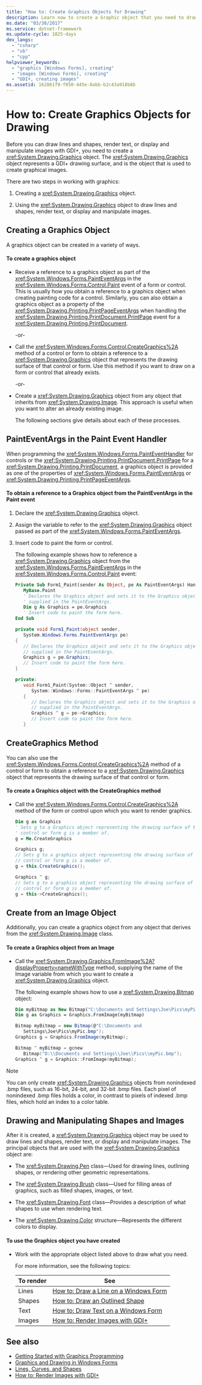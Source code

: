 ```yaml
---
title: "How to: Create Graphics Objects for Drawing"
description: Learn now to create a Graphic object that you need to draw lines and shapes, render text, or display and manipulate images with GDI+.
ms.date: "03/30/2017"
ms.service: dotnet-framework
ms.update-cycle: 1825-days
dev_langs:
  - "csharp"
  - "vb"
  - "cpp"
helpviewer_keywords:
  - "graphics [Windows Forms], creating"
  - "images [Windows Forms], creating"
  - "GDI+, creating images"
ms.assetid: 162861f9-f050-445e-8abb-b2c43a918b8b
---
```

# How to: Create Graphics Objects for Drawing

Before you can draw lines and shapes, render text, or display and manipulate images with GDI+, you need to create a <xref:System.Drawing.Graphics> object. The <xref:System.Drawing.Graphics> object represents a GDI+ drawing surface, and is the object that is used to create graphical images.

There are two steps in working with graphics:

1. Creating a <xref:System.Drawing.Graphics> object.

2. Using the <xref:System.Drawing.Graphics> object to draw lines and shapes, render text, or display and manipulate images.

## Creating a Graphics Object

A graphics object can be created in a variety of ways.

#### To create a graphics object

- Receive a reference to a graphics object as part of the <xref:System.Windows.Forms.PaintEventArgs> in the <xref:System.Windows.Forms.Control.Paint> event of a form or control. This is usually how you obtain a reference to a graphics object when creating painting code for a control. Similarly, you can also obtain a graphics object as a property of the <xref:System.Drawing.Printing.PrintPageEventArgs> when handling the <xref:System.Drawing.Printing.PrintDocument.PrintPage> event for a <xref:System.Drawing.Printing.PrintDocument>.

     -or-

- Call the <xref:System.Windows.Forms.Control.CreateGraphics%2A> method of a control or form to obtain a reference to a <xref:System.Drawing.Graphics> object that represents the drawing surface of that control or form. Use this method if you want to draw on a form or control that already exists.

     -or-

- Create a <xref:System.Drawing.Graphics> object from any object that inherits from <xref:System.Drawing.Image>. This approach is useful when you want to alter an already existing image.

     The following sections give details about each of these processes.

## PaintEventArgs in the Paint Event Handler

When programming the <xref:System.Windows.Forms.PaintEventHandler> for controls or the <xref:System.Drawing.Printing.PrintDocument.PrintPage> for a <xref:System.Drawing.Printing.PrintDocument>, a graphics object is provided as one of the properties of <xref:System.Windows.Forms.PaintEventArgs> or <xref:System.Drawing.Printing.PrintPageEventArgs>.

#### To obtain a reference to a Graphics object from the PaintEventArgs in the Paint event

1. Declare the <xref:System.Drawing.Graphics> object.

2. Assign the variable to refer to the <xref:System.Drawing.Graphics> object passed as part of the <xref:System.Windows.Forms.PaintEventArgs>.

3. Insert code to paint the form or control.

     The following example shows how to reference a <xref:System.Drawing.Graphics> object from the <xref:System.Windows.Forms.PaintEventArgs> in the <xref:System.Windows.Forms.Control.Paint> event:

    ```vb
    Private Sub Form1_Paint(sender As Object, pe As PaintEventArgs) Handles _
       MyBase.Paint
       ' Declares the Graphics object and sets it to the Graphics object
       ' supplied in the PaintEventArgs.
       Dim g As Graphics = pe.Graphics
       ' Insert code to paint the form here.
    End Sub
    ```

    ```csharp
    private void Form1_Paint(object sender,
       System.Windows.Forms.PaintEventArgs pe)
    {
       // Declares the Graphics object and sets it to the Graphics object
       // supplied in the PaintEventArgs.
       Graphics g = pe.Graphics;
       // Insert code to paint the form here.
    }
    ```

    ```cpp
    private:
       void Form1_Paint(System::Object ^ sender,
          System::Windows::Forms::PaintEventArgs ^ pe)
       {
          // Declares the Graphics object and sets it to the Graphics object
          // supplied in the PaintEventArgs.
          Graphics ^ g = pe->Graphics;
          // Insert code to paint the form here.
       }
    ```

## CreateGraphics Method

You can also use the <xref:System.Windows.Forms.Control.CreateGraphics%2A> method of a control or form to obtain a reference to a <xref:System.Drawing.Graphics> object that represents the drawing surface of that control or form.

#### To create a Graphics object with the CreateGraphics method

- Call the <xref:System.Windows.Forms.Control.CreateGraphics%2A> method of the form or control upon which you want to render graphics.

    ```vb
    Dim g as Graphics
    ' Sets g to a Graphics object representing the drawing surface of the
    ' control or form g is a member of.
    g = Me.CreateGraphics
    ```

    ```csharp
    Graphics g;
    // Sets g to a graphics object representing the drawing surface of the
    // control or form g is a member of.
    g = this.CreateGraphics();
    ```

    ```cpp
    Graphics ^ g;
    // Sets g to a graphics object representing the drawing surface of the
    // control or form g is a member of.
    g = this->CreateGraphics();
    ```

## Create from an Image Object

Additionally, you can create a graphics object from any object that derives from the <xref:System.Drawing.Image> class.

#### To create a Graphics object from an Image

- Call the <xref:System.Drawing.Graphics.FromImage%2A?displayProperty=nameWithType> method, supplying the name of the Image variable from which you want to create a <xref:System.Drawing.Graphics> object.

     The following example shows how to use a <xref:System.Drawing.Bitmap> object:

    ```vb
    Dim myBitmap as New Bitmap("C:\Documents and Settings\Joe\Pics\myPic.bmp")
    Dim g as Graphics = Graphics.FromImage(myBitmap)
    ```

    ```csharp
    Bitmap myBitmap = new Bitmap(@"C:\Documents and
       Settings\Joe\Pics\myPic.bmp");
    Graphics g = Graphics.FromImage(myBitmap);
    ```

    ```cpp
    Bitmap ^ myBitmap = gcnew
       Bitmap("D:\\Documents and Settings\\Joe\\Pics\\myPic.bmp");
    Graphics ^ g = Graphics::FromImage(myBitmap);
    ```

> [!NOTE]
> You can only create <xref:System.Drawing.Graphics> objects from nonindexed .bmp files, such as 16-bit, 24-bit, and 32-bit .bmp files. Each pixel of nonindexed .bmp files holds a color, in contrast to pixels of indexed .bmp files, which hold an index to a color table.

## Drawing and Manipulating Shapes and Images

After it is created, a <xref:System.Drawing.Graphics> object may be used to draw lines and shapes, render text, or display and manipulate images. The principal objects that are used with the <xref:System.Drawing.Graphics> object are:

- The <xref:System.Drawing.Pen> class—Used for drawing lines, outlining shapes, or rendering other geometric representations.

- The <xref:System.Drawing.Brush> class—Used for filling areas of graphics, such as filled shapes, images, or text.

- The <xref:System.Drawing.Font> class—Provides a description of what shapes to use when rendering text.

- The <xref:System.Drawing.Color> structure—Represents the different colors to display.

#### To use the Graphics object you have created

- Work with the appropriate object listed above to draw what you need.

     For more information, see the following topics:

    |To render|See|
    |---------------|---------|
    |Lines|[How to: Draw a Line on a Windows Form](how-to-draw-a-line-on-a-windows-form.md)|
    |Shapes|[How to: Draw an Outlined Shape](how-to-draw-an-outlined-shape.md)|
    |Text|[How to: Draw Text on a Windows Form](how-to-draw-text-on-a-windows-form.md)|
    |Images|[How to: Render Images with GDI+](how-to-render-images-with-gdi.md)|

## See also

- [Getting Started with Graphics Programming](getting-started-with-graphics-programming.md)
- [Graphics and Drawing in Windows Forms](graphics-and-drawing-in-windows-forms.md)
- [Lines, Curves, and Shapes](lines-curves-and-shapes.md)
- [How to: Render Images with GDI+](how-to-render-images-with-gdi.md)
